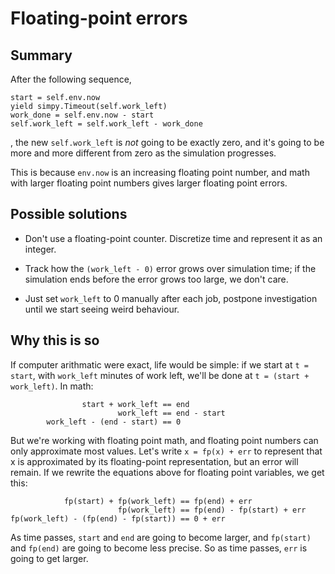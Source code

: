# Floating-point errors

## Summary

After the following sequence,

    start = self.env.now
    yield simpy.Timeout(self.work_left)
    work_done = self.env.now - start
    self.work_left = self.work_left - work_done

, the new `self.work_left` is *not* going to be exactly zero, and it's going to
be more and more different from zero as the simulation progresses.

This is because `env.now` is an increasing floating point number, and math with
larger floating point numbers gives larger floating point errors.


## Possible solutions

- Don't use a floating-point counter. Discretize time and represent it as an
  integer.

- Track how the `(work_left - 0)` error grows over simulation time; if the
  simulation ends before the error grows too large, we don't care.

- Just set `work_left` to 0 manually after each job, postpone investigation
  until we start seeing weird behaviour.


## Why this is so

If computer arithmatic were exact, life would be simple: if we start at
`t = start`, with `work_left` minutes of work left, we'll be done at
`t = (start + work_left)`. In math:

                    start + work_left == end
                            work_left == end - start
            work_left - (end - start) == 0

But we're working with floating point math, and floating point numbers can
only approximate most values. Let's write `x = fp(x) + err` to represent that
x is approximated by its floating-point representation, but an error will
remain. If we rewrite the equations above for floating point variables, we
get this:

                fp(start) + fp(work_left) == fp(end) + err
                            fp(work_left) == fp(end) - fp(start) + err
    fp(work_left) - (fp(end) - fp(start)) == 0 + err

As time passes, `start` and `end` are going to become larger, and `fp(start)`
and `fp(end)` are going to become less precise. So as time passes, `err` is
going to get larger.
